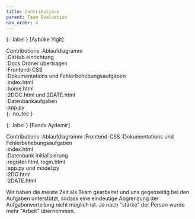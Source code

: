 ```yaml
---
title: Contributions
parent: Team Evaluation
nav_order: 4
---
```


{: .label }
[Aybüke Yigit]

Contributions
:Ablaufdiagramm  
:GitHub einrichtung  
:Docs Ordner übertragen  
:Frontend-CSS  
:Dokumentations und Fehlerbehebungsaufgaben  
:index.html  
:home.html  
:2DOC.html und 2DATE.html  
:Datenbankaufgaben  
:app.py  
{: .no_toc }


{: .label }
[Funda Aydemir]

Contributions
:Ablaufdiagramm 
:Frontend-CSS 
:Dokumentations und Fehlerbehebungsaufgaben  
:index.html  
:Datenbank initialisierung   
:register.html, login.html  
:app.py und model.py  
:2DO.html  
:2DATE.html  

Wir haben die meiste Zeit als Team gearbeitet und uns gegenseitig bei den Aufgaben unterstützt, sodass eine eindeutige Abgrenzung der Aufgabenverteilung nicht möglich ist. 
Je nach "stärke" der Person wurde mehr "Arbeit" übernommen. 
